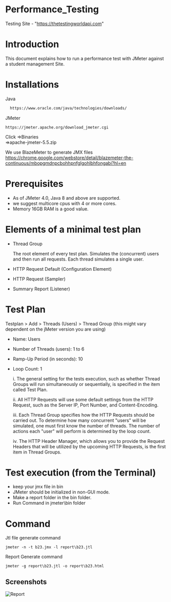
# Performance_Testing

Testing Site - "https://thetestingworldapi.com"

# Introduction

This document explains how to run a performance test with JMeter against a   student management Site.









# Installations
Java
```bash
  https://www.oracle.com/java/technologies/downloads/
```
JMeter  
```
https://jmeter.apache.org/download_jmeter.cgi
```
Click =>Binaries  
=>apache-jmeter-5.5.zip

We use BlazeMeter to generate JMX files
https://chrome.google.com/webstore/detail/blazemeter-the-continuous/mbopgmdnpcbohhpnfglgohlbhfongabi?hl=en

# Prerequisites

- As of JMeter 4.0, Java 8 and above are supported.
- we suggest multicore cpus with 4 or more cores.
- Memory 16GB RAM is a good value.

# Elements of a minimal test plan

- Thread Group

    The root element of every test plan. Simulates the (concurrent) users and then run all requests. Each thread simulates a single user.

- HTTP Request Default (Configuration Element)

- HTTP Request (Sampler)

- Summary Report (Listener)

# Test Plan
Testplan > Add > Threads (Users) > Thread Group (this might vary dependent on the jMeter version you are using)

- Name: Users

- Number of Threads (users): 1 to 6

- Ramp-Up Period (in seconds): 10

- Loop Count: 1

  i. The general setting for the tests execution, such as whether Thread Groups will run simultaneously or sequentially, is specified in the item called Test Plan.

  ii. All HTTP Requests will use some default settings from the HTTP Request, such as the Server IP, Port Number, and Content-Encoding.

  iii. Each Thread Group specifies how the HTTP Requests should be carried out. To determine how many concurrent "users" will be simulated, one must first know the number of threads. The number of actions each "user" will perform is determined by the loop count.

  iv. The HTTP Header Manager, which allows you to provide the Request Headers that will be utilized by the upcoming HTTP Requests, is the first item in Thread Groups.


# Test execution (from the Terminal)

- keep your jmx file in bin
- JMeter should be initialized in non-GUI mode.
- Make a report folder in the bin folder.
- Run Command in jmeter\bin folder

# Command

Jtl file generate command

```
jmeter -n -t b23.jmx -l report\b23.jtl
```

Report Generate command

```
jmeter -g report\b23.jtl -o report\b23.html
```
## Screenshots

![Report](https://github.com/tester-tanim/Performance_Testing/assets/68701811/03697a81-a052-4c55-941b-71a7912b3e39)


